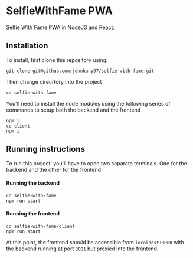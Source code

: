 # SelfieWithFame PWA
Selfie With Fame PWA in NodeJS and React.

## Installation
To install, first clone this repository using:
```
git clone git@github.com:johnhany97/selfie-with-fame.git
```
Then change direcrtory into the project
```
cd selfie-with-fame
```
You'll need to install the node modules using the following series of commands to setup both the backend and the frontend
```
npm i
cd client
npm i
```

## Running instructions

To run this project, you'll have to open two separate terminals. One for the backend and the other for the frontend

#### Running the backend

```
cd selfie-with-fame
npm run start
```

#### Running the frontend

```
cd selfie-with-fame/client
npm run start
```

At this point, the frontend should be accessible from `localhost:3000` with the backend running at port `3001` but proxied into the frontend.
